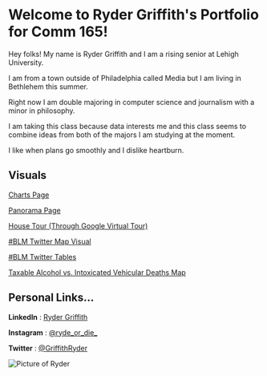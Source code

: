 # Welcome to Ryder Griffith's Portfolio for Comm 165!


Hey folks! My name is Ryder Griffith and I am a rising senior at Lehigh University. 

I am from a town outside of Philadelphia called Media but I am living in Bethlehem this summer. 

Right now I am double majoring in computer science and journalism with a minor in philosophy. 

I am taking this class because data interests me and this class seems to combine ideas from both of the majors I am studying at the moment. 

I like when plans go smoothly and I dislike heartburn.

## Visuals
[Charts Page](dataPage.md)

[Panorama Page](panorama.md)

[House Tour (Through Google Virtual Tour)](HouseTour.md)

[#BLM Twitter Map Visual](BLMmap.md)

[#BLM Twitter Tables](tableau.md)

[Taxable Alcohol vs. Intoxicated Vehicular Deaths Map](tableau2.md)

## Personal Links...

**LinkedIn** : [Ryder Griffith](https://www.linkedin.com/in/b-ryder-griffith)

**Instagram** : [@ryde_or_die_](https://www.instagram.com/ryde_or_die_/) 

**Twitter** : [@GriffithRyder](https://twitter.com/GriffithRyder)  

![ Picture of Ryder ](images/Me.jpg)

